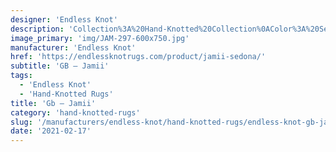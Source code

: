 ```yaml
---
designer: 'Endless Knot'
description: 'Collection%3A%20Hand-Knotted%20Collection%0AColor%3A%20Sedona%0AMaterial%3A%20100%25%20Wool'
image_primary: 'img/JAM-297-600x750.jpg'
manufacturer: 'Endless Knot'
href: 'https://endlessknotrugs.com/product/jamii-sedona/'
subtitle: 'GB – Jamii'
tags:
  - 'Endless Knot'
  - 'Hand-Knotted Rugs'
title: 'Gb – Jamii'
category: 'hand-knotted-rugs'
slug: '/manufacturers/endless-knot/hand-knotted-rugs/endless-knot-gb-jamii'
date: '2021-02-17'
---
```

